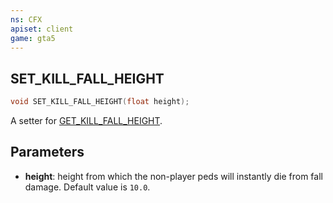 ```yaml
---
ns: CFX
apiset: client
game: gta5
---
```

## SET_KILL_FALL_HEIGHT

```c
void SET_KILL_FALL_HEIGHT(float height);
```

A setter for [GET_KILL_FALL_HEIGHT](#_0x884C8B5A).

## Parameters
* **height**: height from which the non-player peds will instantly die from fall damage. Default value is `10.0`.